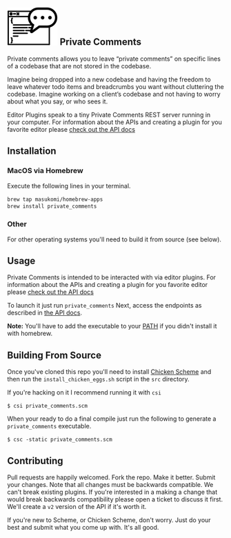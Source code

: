 ## ![private comments logo](site/static/images/logo.png) Private Comments

Private comments allows you to leave “private comments” on specific lines of a codebase that are not stored in the codebase.

Imagine being dropped into a new codebase and having the freedom to leave whatever todo items and breadcrumbs you want without cluttering the codebase. Imagine working on a client’s codebase and not having to worry about what you say, or who sees it.

Editor Plugins speak to a tiny Private Comments REST server running in your computer. For information about the APIs and creating a plugin for you favorite editor please [check out the API docs](https://masukomi.github.io/private_comments)

## Installation

### MacOS via Homebrew
Execute the following lines in your terminal.

```sh
brew tap masukomi/homebrew-apps
brew install private_comments
```

### Other
For other operating systems you'll need to build it from source (see below).

## Usage
Private Comments is intended to be interacted with via editor plugins. For information about the APIs and creating a plugin for you favorite editor please [check out the API docs](https://masukomi.github.io/private_comments)

To launch it just run `private_comments` Next, access the endpoints as described in [the API docs](https://masukomi.github.io/private_comments).

**Note:** You'll have to add the executable to your [PATH](https://www.techrepublic.com/article/how-to-add-directories-to-your-path-in-linux/) if you didn't install it with homebrew.

## Building From Source

Once you've cloned this repo you'll need to install [Chicken Scheme](https://www.call-cc.org/) and then run the `install_chicken_eggs.sh` script in the `src` directory. 

If you're hacking on it I recommend running it with `csi`

```
$ csi private_comments.scm
```

When your ready to do a final compile just run the following to generate a `private_comments` executable.

```
$ csc -static private_comments.scm
```

## Contributing

Pull requests are happily welcomed. Fork the repo. Make it better. Submit your changes. Note that all changes must be backwards compatible. We can't break existing plugins. If you're interested in a making a change that would break backwards compatibility please open a ticket to discuss it first. We'll create a `v2` version of the API if it's worth it.

If you're new to Scheme, or Chicken Scheme, don't worry. Just do your best and submit what you come up with. It's all good.
